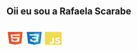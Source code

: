 ## Oii eu sou a Rafaela Scarabe
<div style= "display: inline_block"> <br>
<img align="center" alt="Rafa-HTML" height="30" width="40" src="https://raw.githubusercontent.com/devicons/devicon/master/icons/html5/html5-original.svg">
<img align="center" alt="Rafa-CSS" height="30" width="40" src="https://raw.githubusercontent.com/devicons/devicon/master/icons/css3/css3-original.svg">
<img align="center" alt="Rafa-Js" height="30" width="40" src="https://raw.githubusercontent.com/devicons/devicon/master/icons/javascript/javascript-plain.svg">
</div>


<!---
rafascarabe/rafascarabe is a ✨ special ✨ repository because its `README.md` (this file) appears on your GitHub profile.
You can click the Preview link to take a look at your changes.
--->
